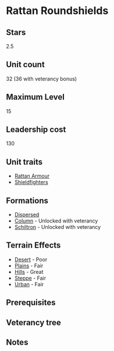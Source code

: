 # Rattan Roundshields

## Stars
2.5

## Unit count
32 (36 with veterancy bonus)

## Maximum Level
15

## Leadership cost
130

## Unit traits
* [Rattan Armour](../../unit-traits/rattan-armour.md)
* [Shieldfighters](../../unit-traits/shieldfighters.md)

## Formations
* [Dispersed](../../formations/dispersed.md)
* [Column](../../formations/column.md) - Unlocked with veterancy
* [Schiltron](../../formations/schiltron.md) - Unlocked with veterancy

## Terrain Effects
* [Desert](../../terrain-effects/desert) - Poor
* [Plains](../../terrain-effects/plains) - Fair
* [Hills](../../terrain-effects/hills) - Great
* [Steppe](../../terrain-effects/steppe) - Fair
* [Urban](../../terrain-effects/urban) - Fair

## Prerequisites

## Veterancy tree

## Notes
